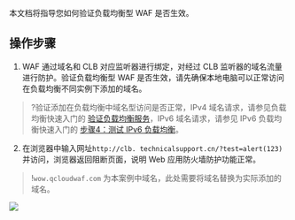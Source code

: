 本文档将指导您如何验证负载均衡型 WAF 是否生效。

## 操作步骤

1. WAF 通过域名和 CLB 对应监听器进行绑定，对经过 CLB 监听器的域名流量进行防护。验证负载均衡型 WAF 是否生效，请先确保本地电脑可以正常访问在负载均衡不同实例下添加的域名。
>?验证添加在负载均衡中域名型访问是否正常，IPv4 域名请求，请参见负载均衡快速入门的 [验证负载均衡服务](https://cloud.tencent.com/document/product/214/8975#.E6.AD.A5.E9.AA.A4.E5.9B.9B.EF.BC.9A.E9.AA.8C.E8.AF.81.E8.B4.9F.E8.BD.BD.E5.9D.87.E8.A1.A1.E6.9C.8D.E5.8A.A1)，IPv6 域名请求，请参见 IPv6 负载均衡快速入门的 [步骤4：测试 IPv6 负载均衡](https://cloud.tencent.com/document/product/214/39612#.E6.AD.A5.E9.AA.A44.EF.BC.9A.E6.B5.8B.E8.AF.95-ipv6-.E8.B4.9F.E8.BD.BD.E5.9D.87.E8.A1.A1)。
2. 在浏览器中输入网址`http://clb. technicalsupport.cn/?test=alert(123)`并访问，浏览器返回阻断页面，说明 Web 应用防火墙防护功能正常。
>!`wow.qcloudwaf.com` 为本案例中域名，此处需要将域名替换为实际添加的域名。
>
![](https://main.qcloudimg.com/raw/4003a825a1d79f0a8154c11cc5c9c8d6.png)



